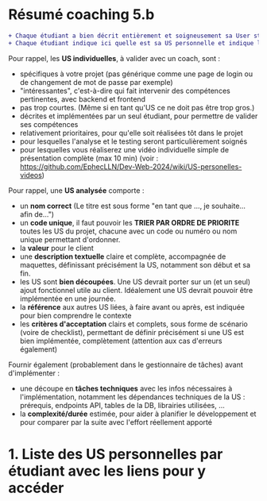 # Résumé coaching 5.b
```diff
+ Chaque étudiant a bien décrit entièrement et soigneusement sa User story personnelle, comme attendu. 
+ Chaque étudiant indique ici quelle est sa US personnelle et indique le lien pour pouvoir accéder à sa description.
```

Pour rappel, les **US individuelles**, à valider avec un coach, sont :
* spécifiques à votre projet (pas générique comme une page de login ou de changement de mot de passe par exemple)
* "intéressantes", c'est-à-dire qui fait intervenir des compétences pertinentes, avec backend et frontend
* pas trop courtes. (Même si en tant qu'US ce ne doit pas être trop gros.)
* décrites et implémentées par un seul étudiant, pour permettre de valider ses compétences
* relativement prioritaires, pour qu'elle soit réalisées tôt dans le projet
* pour lesquelles l'analyse et le testing seront particulièrement soignés
* pour lesquelles vous réaliserez une vidéo individuelle simple de présentation complète (max 10 min)
(voir : https://github.com/EphecLLN/Dev-Web-2024/wiki/US-personelles-videos)

Pour rappel, une **US analysée** comporte :
- un **nom correct** (Le titre est sous forme "en tant que …, je souhaite… afin de…")
- un **code unique**, il faut pouvoir les **TRIER PAR ORDRE DE PRIORITE** toutes les US du projet, chacune avec un code ou numéro ou nom unique permettant d'ordonner.
- la **valeur** pour le client
- une **description textuelle** claire et complète, accompagnée de maquettes, définissant précisément la US, notamment son début et sa fin.
- les US sont **bien découpées**. Une US devrait porter sur un (et un seul) ajout fonctionnel utile au client. Idéalement une US devrait pouvoir être implémentée en une journée.
- la **référence** aux autres US liées, à faire avant ou après, est indiquée pour bien comprendre le contexte
- les **critères d'acceptation** clairs et complets, sous forme de scénario (voire de checklist), permettant de définir précisément si une US est bien implémentée, complètement (attention aux cas d'erreurs également)

Fournir également (probablement dans le gestionnaire de tâches) avant d'implémenter : 
- une découpe en **tâches techniques** avec les infos nécessaires à l'implémentation, notamment les dépendances techniques de la US : prérequis, endpoints API, tables de la DB, librairies utilisées, ...
- la **complexité/durée** estimée, pour aider à planifier le développement et pour comparer par la suite avec l'effort réellement apporté

# 1. Liste des US personnelles par étudiant avec les liens pour y accéder
















































